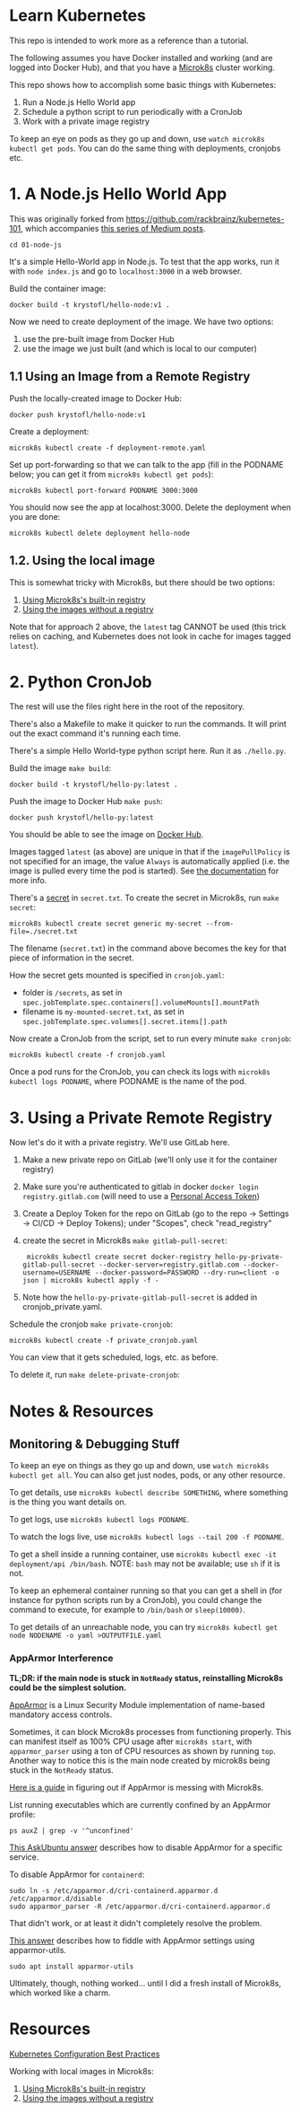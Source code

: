 # Learn Kubernetes

This repo is intended to work more as a reference than a tutorial.

The following assumes you have Docker installed and working
(and are logged into Docker Hub), and that you have a
[Microk8s](https://microk8s.io/#get-started) cluster working.

This repo shows how to accomplish some basic things with Kubernetes:
1. Run a Node.js Hello World app
2. Schedule a python script to run periodically with a CronJob
3. Work with a private image registry

To keep an eye on pods as they go up and down, use
`watch microk8s kubectl get pods`.
You can do the same thing with deployments, cronjobs etc.



# 1. A Node.js Hello World App

This was originally forked from https://github.com/rackbrainz/kubernetes-101,
which accompanies
[this series of Medium posts](https://medium.com/rackbrains/kubernetes-101-part-1-8bd033f3ff33).

`cd 01-node-js`

It's a simple Hello-World app in Node.js. To test that the app works,
run it with `node index.js` and go to `localhost:3000` in a web browser.

Build the container image:

    docker build -t krystofl/hello-node:v1 .

Now we need to create deployment of the image. We have two options:
1. use the pre-built image from Docker Hub
2. use the image we just built (and which is local to our computer)

## 1.1 Using an Image from a Remote Registry

Push the locally-created image to Docker Hub:

    docker push krystofl/hello-node:v1

Create a deployment:

    microk8s kubectl create -f deployment-remote.yaml

Set up port-forwarding so that we can talk to the app
(fill in the PODNAME below; you can get it from `microk8s kubectl get pods`):

    microk8s kubectl port-forward PODNAME 3000:3000

You should now see the app at localhost:3000.
Delete the deployment when you are done:

    microk8s kubectl delete deployment hello-node


## 1.2. Using the local image

This is somewhat tricky with Microk8s, but there should be two options:
1. [Using Microk8s's built-in registry](https://microk8s.io/docs/registry-built-in)
2. [Using the images without a registry](https://microk8s.io/docs/registry-images)

Note that for approach 2 above, the `latest` tag CANNOT be used
(this trick relies on caching, and Kubernetes does not look in cache for images
 tagged `latest`).



# 2. Python CronJob

The rest will use the files right here in the root of the repository.

There's also a Makefile to make it quicker to run the commands.
It will print out the exact command it's running each time.

There's a simple Hello World-type python script here.
Run it as `./hello.py`.

Build the image `make build`:

    docker build -t krystofl/hello-py:latest .

Push the image to Docker Hub `make push`:

    docker push krystofl/hello-py:latest


You should be able to see the image on
[Docker Hub](https://hub.docker.com/repository/docker/krystofl/hello-py).

Images tagged `latest` (as above) are unique in that if the
`imagePullPolicy` is not specified for an image, the value `Always`
is automatically applied (i.e. the image is pulled every time the pod is started).
See [the documentation](https://kubernetes.io/docs/concepts/configuration/overview/#container-images) for more info.

There's a
[secret](https://kubernetes.io/docs/concepts/configuration/secret/)
in `secret.txt`. To create the secret in Microk8s, run `make secret`:

    microk8s kubectl create secret generic my-secret --from-file=./secret.txt

The filename (`secret.txt`) in the command above becomes the key for that piece
of information in the secret.

How the secret gets mounted is specified in `cronjob.yaml`:
- folder is `/secrets`, as set in
`spec.jobTemplate.spec.containers[].volumeMounts[].mountPath`
- filename is `my-mounted-secret.txt`, as set in
`spec.jobTemplate.spec.volumes[].secret.items[].path`


Now create a CronJob from the script, set to run every minute `make cronjob`:

    microk8s kubectl create -f cronjob.yaml

Once a pod runs for the CronJob, you can check its logs with
`microk8s kubectl logs PODNAME`, where PODNAME is the name of the pod.



# 3. Using a Private Remote Registry

Now let's do it with a private registry. We'll use GitLab here.

1. Make a new private repo on GitLab
   (we'll only use it for the container registry)
2. Make sure you're authenticated to gitlab in docker
   `docker login registry.gitlab.com`
   (will need to use a [Personal Access Token](https://gitlab.com/help/user/profile/personal_access_tokens))
3. Create a Deploy Token for the repo on GitLab
   (go to the repo -> Settings -> CI/CD -> Deploy Tokens);
   under "Scopes", check "read_registry"
4. create the secret in Microk8s `make gitlab-pull-secret`:

        microk8s kubectl create secret docker-registry hello-py-private-gitlab-pull-secret --docker-server=registry.gitlab.com --docker-username=USERNAME --docker-password=PASSWORD --dry-run=client -o json | microk8s kubectl apply -f -

5. Note how the `hello-py-private-gitlab-pull-secret` is added
   in cronjob_private.yaml.

Schedule the cronjob `make private-cronjob`:

    microk8s kubectl create -f private_cronjob.yaml

You can view that it gets scheduled, logs, etc. as before.

To delete it, run `make delete-private-cronjob`:








# Notes & Resources

## Monitoring & Debugging Stuff

To keep an eye on things as they go up and down, use
`watch microk8s kubectl get all`.
You can also get just nodes, pods, or any other resource.

To get details, use `microk8s kubectl describe SOMETHING`,
where something is the thing you want details on.

To get logs, use `microk8s kubectl logs PODNAME`.

To watch the logs live, use `microk8s kubectl logs --tail 200 -f PODNAME`.

To get a shell inside a running container, use
`microk8s kubectl exec -it deployment/api /bin/bash`.
NOTE: `bash` may not be available; use `sh` if it is not.

To keep an ephemeral container running so that you can get a shell in
(for instance for python scripts run by a CronJob), you could change
the command to execute, for example to `/bin/bash` or `sleep(10000)`.

To get details of an unreachable node, you can try
`microk8s kubectl get node NODENAME -o yaml >OUTPUTFILE.yaml`


### AppArmor Interference

**TL;DR: if the main node is stuck in `NotReady` status, reinstalling
        Microk8s could be the simplest solution.**

[AppArmor](https://gitlab.com/apparmor/apparmor/-/wikis/Documentation)
is a Linux Security Module implementation of name-based mandatory access controls.

Sometimes, it can block Microk8s processes from functioning properly.
This can manifest itself as 100% CPU usage after `microk8s start`, with
`apparmor_parser` using a ton of CPU resources as shown by running `top`.
Another way to notice this is the main node created by microk8s being stuck
in the `NotReady` status.

[Here is a guide](https://wiki.debian.org/AppArmor/HowToUse#Inspect_the_current_state)
in figuring out if AppArmor is messing with Microk8s.

List running executables which are currently confined by an AppArmor profile:

    ps auxZ | grep -v '^unconfined'

[This AskUbuntu answer](https://askubuntu.com/a/1144525) describes how to
disable AppArmor for a specific service.

To disable AppArmor for `containerd`:

    sudo ln -s /etc/apparmor.d/cri-containerd.apparmor.d /etc/apparmor.d/disable
    sudo apparmor_parser -R /etc/apparmor.d/cri-containerd.apparmor.d

That didn't work, or at least it didn't completely resolve the problem.

[This answer](https://askubuntu.com/a/491304) describes how to fiddle with
AppArmor settings using apparmor-utils.

    sudo apt install apparmor-utils

Ultimately, though, nothing worked... until I did a fresh install of
Microk8s, which worked like a charm.



# Resources

[Kubernetes Configuration Best Practices](https://kubernetes.io/docs/concepts/configuration/overview/)

Working with local images in Microk8s:
1. [Using Microk8s's built-in registry](https://microk8s.io/docs/registry-built-in)
2. [Using the images without a registry](https://microk8s.io/docs/registry-images)
